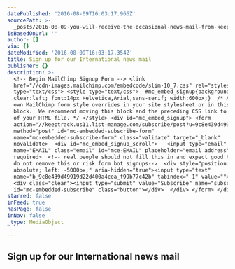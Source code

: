 ```yaml
---
datePublished: '2016-08-09T16:03:17.966Z'
sourcePath: >-
  _posts/2016-08-09-you-will-receive-the-occasional-news-mail-from-keeptrack-abo.md
isBasedOnUrl: ''
author: []
via: {}
dateModified: '2016-08-09T16:03:17.354Z'
title: Sign up for our International news mail
publisher: {}
description: >-
  <!-- Begin MailChimp Signup Form --> <link
  href="//cdn-images.mailchimp.com/embedcode/slim-10_7.css" rel="stylesheet"
  type="text/css"> <style type="text/css">  #mc_embed_signup{background:#fff;
  clear:left; font:14px Helvetica,Arial,sans-serif; width:600px;}  /* Add your
  own MailChimp form style overrides in your site stylesheet or in this style
  block.  We recommend moving this block and the preceding CSS link to the HEAD
  of your HTML file. */ </style> <div id="mc_embed_signup"> <form
  action="//keeptrack.us11.list-manage.com/subscribe/post?u=9c8e439d49919d22d400a4cea&amp;id=f99b77c42b"
  method="post" id="mc-embedded-subscribe-form"
  name="mc-embedded-subscribe-form" class="validate" target="_blank"
  novalidate>  <div id="mc_embed_signup_scroll">   <input type="email" value=""
  name="EMAIL" class="email" id="mce-EMAIL" placeholder="email address"
  required>  <!-- real people should not fill this in and expect good things -
  do not remove this or risk form bot signups-->  <div style="position:
  absolute; left: -5000px;" aria-hidden="true"><input type="text"
  name="b_9c8e439d49919d22d400a4cea_f99b77c42b" tabindex="-1" value=""></div> 
  <div class="clear"><input type="submit" value="Subscribe" name="subscribe"
  id="mc-embedded-subscribe" class="button"></div>  </div> </form> </div>
starred: false
inFeed: true
hasPage: false
inNav: false
_type: MediaObject

---
```

## Sign up for our International news mail

<!-- Begin MailChimp Signup Form --\>  
<link href="//cdn-images.mailchimp.com/embedcode/slim-10\_7.css" rel="stylesheet" type="text/css"\>  
<style type="text/css"\>  
\#mc\_embed\_signup{background:\#fff; clear:left; font:14px Helvetica,Arial,sans-serif; width:600px;}  
/\* Add your own MailChimp form style overrides in your site stylesheet or in this style block.  
We recommend moving this block and the preceding CSS link to the HEAD of your HTML file. \*/  
</style\>  
<div id="mc\_embed\_signup"\>  
<form action="//keeptrack.us11.list-manage.com/subscribe/post?u=9c8e439d49919d22d400a4cea&amp;id=f99b77c42b" method="post" id="mc-embedded-subscribe-form" name="mc-embedded-subscribe-form" class="validate" target="\_blank" novalidate\>  
<div id="mc\_embed\_signup\_scroll"\>  
<input type="email" value="" name="EMAIL" class="email" id="mce-EMAIL" placeholder="email address" required\>  
<!-- real people should not fill this in and expect good things - do not remove this or risk form bot signups--\>  
<div style="position: absolute; left: -5000px;" aria-hidden="true"\><input type="text" name="b\_9c8e439d49919d22d400a4cea\_f99b77c42b" tabindex="-1" value=""\></div\>  
<div class="clear"\><input type="submit" value="Subscribe" name="subscribe" id="mc-embedded-subscribe" class="button"\></div\>  
</div\>  
</form\>  
</div\>

<!--End mc\_embed\_signup--\>